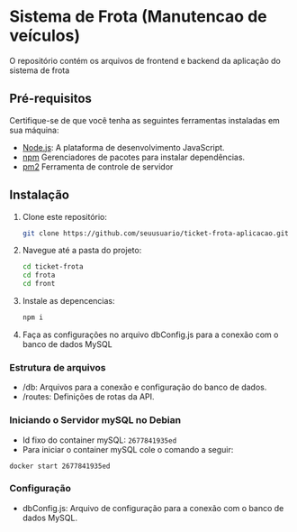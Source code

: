 # Sistema de Frota (Manutencao de veículos)

O repositório contém os arquivos de frontend e backend da aplicação do sistema de frota

## Pré-requisitos

Certifique-se de que você tenha as seguintes ferramentas instaladas em sua máquina:

- [Node.js](https://nodejs.org/): A plataforma de desenvolvimento JavaScript.
- [npm](https://www.npmjs.com/) Gerenciadores de pacotes para instalar dependências.
- [pm2](https://pm2.keymetrics.io/docs/usage/quick-start/) Ferramenta de controle de servidor

## Instalação

1. Clone este repositório:

   ```bash
   git clone https://github.com/seuusuario/ticket-frota-aplicacao.git
   ```

2. Navegue até a pasta do projeto:

   ```bash
   cd ticket-frota
   cd frota
   cd front
   ```

3. Instale as depencencias:

   ```bash
   npm i
   ```

4. Faça as configurações no arquivo dbConfig.js para a conexão com o banco de dados MySQL

### Estrutura de arquivos

- /db: Arquivos para a conexão e configuração do banco de dados.
- /routes: Definições de rotas da API.

### Iniciando o Servidor mySQL no Debian

   - Id fixo do container mySQL: `2677841935ed`
   - Para iniciar o container mySQL cole o comando a seguir:
 ```
 docker start 2677841935ed
 ``` 


### Configuração

- dbConfig.js: Arquivo de configuração para a conexão com o banco de dados MySQL.
